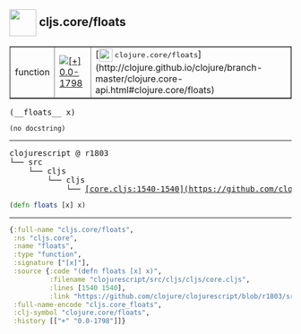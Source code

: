 ## <img width="48px" valign="middle" src="http://i.imgur.com/Hi20huC.png"> cljs.core/floats

 <table border="1">
<tr>
<td>function</td>
<td><a href="https://github.com/cljsinfo/api-refs/tree/0.0-1798"><img valign="middle" alt="[+] 0.0-1798" src="https://img.shields.io/badge/+-0.0--1798-lightgrey.svg"></a> </td>
<td>
[<img height="24px" valign="middle" src="http://i.imgur.com/1GjPKvB.png"> <samp>clojure.core/floats</samp>](http://clojure.github.io/clojure/branch-master/clojure.core-api.html#clojure.core/floats)
</td>
</tr>
</table>

 <samp>
(__floats__ x)<br>
</samp>

```
(no docstring)
```

---

 <pre>
clojurescript @ r1803
└── src
    └── cljs
        └── cljs
            └── <ins>[core.cljs:1540-1540](https://github.com/clojure/clojurescript/blob/r1803/src/cljs/cljs/core.cljs#L1540-L1540)</ins>
</pre>

```clj
(defn floats [x] x)
```


---

```clj
{:full-name "cljs.core/floats",
 :ns "cljs.core",
 :name "floats",
 :type "function",
 :signature ["[x]"],
 :source {:code "(defn floats [x] x)",
          :filename "clojurescript/src/cljs/cljs/core.cljs",
          :lines [1540 1540],
          :link "https://github.com/clojure/clojurescript/blob/r1803/src/cljs/cljs/core.cljs#L1540-L1540"},
 :full-name-encode "cljs.core_floats",
 :clj-symbol "clojure.core/floats",
 :history [["+" "0.0-1798"]]}

```
